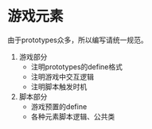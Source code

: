 # 游戏元素

由于prototypes众多，所以编写请统一规范。


1. 游戏部分
    - 注明prototypes的define格式
    - 注明游戏中交互逻辑
    - 注明脚本触发时机
2. 脚本部分
    - 游戏预置的define
    - 各种元素脚本逻辑、公共类

